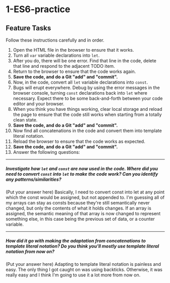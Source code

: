 # 1-ES6-practice

## Feature Tasks

Follow these instructions carefully and in order.

1. Open the HTML file in the browser to ensure that it works.
2. Turn all `var` variable declarations into `let`.
3. After you do, there will be one error. Find that line in the code, delete that line and respond to the adjacent TODO item.
4. Return to the browser to ensure that the code works again.
5. **Save the code, and do a Git "add" and "commit".**
6. Now, in the code, convert all `let` variable declarations into `const`.
7. Bugs will erupt everywhere. Debug by using the error messages in the browser console, turning `const` declarations back into `let` where necessary. Expect there to be some back-and-forth between your code editor and your browser.
8. When you think you have things working, clear local storage and reload the page to ensure that the code still works when starting from a totally clean state.
9. **Save the code, and do a Git "add" and "commit".**
10. Now find all concatenations in the code and convert them into template literal notation.
11. Reload the browser to ensure that the code works as expected.
12. **Save the code, and do a Git "add" and "commit".**
13. Answer the following questions:

---

##### Investigate how `let` and `const` are now used in the code. Where did you need to convert `const` into `let` to make the code work? Can you identify any patterns/similarities?

(Put your answer here)
Basically, I need to convert const into let at any point which the const would be assigned, but not appended to. I'm guessing all of my arrays can stay as consts because they're still semantically never changed, but only the contents of what it holds changes. If an array is assigned, the semantic meaning of that array is now changed to represent something else, in this case being the previous set of data, or a counter variable.

---

##### How did it go with making the adaptation from concatenations to template literal notation? Do you think you'll mostly use template literal notation from now on?

(Put your answer here)
Adapting to template literal notation is painless and easy. The only thing I got caught on was using backticks. Otherwise, it was really easy and I think I'm going to use it a lot more from now on.

